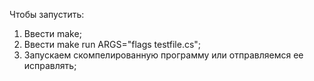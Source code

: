 Чтобы запустить:
1) Ввести make;
2) Ввести make run ARGS="flags testfile.cs";
3) Запускаем скомпелированную программу или отправляемся ее исправлять;
